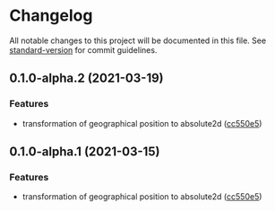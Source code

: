 # Changelog

All notable changes to this project will be documented in this file. See [standard-version](https://github.com/conventional-changelog/standard-version) for commit guidelines.

## 0.1.0-alpha.2 (2021-03-19)


### Features

* transformation of geographical position to absolute2d ([cc550e5](https://github.com/OpenHPS/openhps-symbolic/commit/cc550e58a8f30c5f50ff901ec442219bc1d949f9))

## 0.1.0-alpha.1 (2021-03-15)


### Features

* transformation of geographical position to absolute2d ([cc550e5](https://github.com/OpenHPS/openhps-symbolic/commit/cc550e58a8f30c5f50ff901ec442219bc1d949f9))
